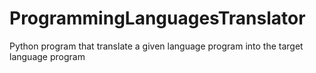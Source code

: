 # ProgrammingLanguagesTranslator
Python program that translate a given language program into the target language program
